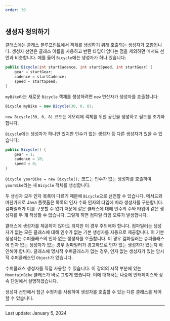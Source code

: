```yaml
---
order: 30
---
```

## 생성자 정의하기

클래스에는 클래스 블루프린트에서 객체를 생성하기 위해 호출되는 생성자가 포함됩니다. 생성자 선언은 클래스 이름을 사용하고 반환 타입이 없다는 점을 제외하면 메서드 선언과 비슷합니다. 예를 들어 `Bicycle`에는 생성자가 하나 있습니다:

```java
public Bicycle(int startCadence, int startSpeed, int startGear) {
    gear = startGear;
    cadence = startCadence;
    speed = startSpeed;
}
```

`myBike`라는 새로운 `Bicycle` 객체를 생성하려면 `new` 연산자가 생성자를 호출합니다:

```java
Bicycle myBike = new Bicycle(30, 0, 8);
```

`new Bicycle(30, 0, 8)` 코드는 메모리에 객체를 위한 공간을 생성하고 필드를 초기화합니다.

`Bicycle`에는 생성자가 하나만 있지만 인수가 없는 생성자 등 다른 생성자가 있을 수 있습니다:

```java
public Bicycle() {
    gear = 1;
    cadence = 10;
    speed = 0;
}
```

`Bicycle yourBike = new Bicycle();` 코드는 인수가 없는 생성자를 호출하여 `yourBike`라는 새 `Bicycle` 객체를 생성합니다.

두 생성자 모두 인자 목록이 다르기 때문에 `Bicycle`으로 선언할 수 있습니다. 메서드와 마찬가지로 Java 플랫폼은 목록의 인자 수와 인자의 타입에 따라 생성자를 구분합니다. 컴파일러가 이를 구분할 수 없기 때문에 같은 클래스에 대해 인수의 수와 타입이 같은 생성자를 두 개 작성할 수 없습니다. 그렇게 하면 컴파일 타임 오류가 발생합니다.

클래스에 생성자를 제공하지 않아도 되지만 이 경우 주의해야 합니다. 컴파일러는 생성자가 없는 모든 클래스에 대해 인수가 없는 기본 생성자를 자동으로 제공합니다. 이 기본 생성자는 수퍼클래스의 인자 없는 생성자를 호출합니다. 이 경우 컴파일러는 슈퍼클래스에 인자 없는 생성자가 없는 경우 컴파일러가 경고하므로 인자 없는 생성자가 있는지 확인해야 합니다. 클래스에 명시적 수퍼클래스가 없는 경우, 인자 없는 생성자가 있는 암시적 수퍼클래스인 `Object`가 있습니다.

수퍼클래스 생성자를 직접 사용할 수 있습니다. 이 강의의 시작 부분에 있는 `MountainBike` 클래스가 바로 그렇게 했습니다. 이에 대해서는 나중에 인터페이스와 상속 단원에서 설명하겠습니다.

생성자 선언에서 접근 수정자를 사용하여 생성자를 호출할 수 있는 다른 클래스를 제어할 수 있습니다.

---
Last update: January 5, 2024